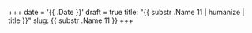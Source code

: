 +++
date = '{{ .Date }}'
draft = true
title: "{{ substr .Name 11 | humanize | title }}"
slug: {{ substr .Name 11 }}
+++
